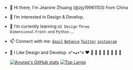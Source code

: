 
- 👋 Hi there, I'm Jeanine Zhuang (@zjy19961103) from China
- 👀 I’m interested in Design & Develop.
- 🌱 I’m currently learning <code>UI Design</code> <code>Three Dimensional</code> <code>Front-end</code> <code>Python</code> ...
- 📫 Connect with me: 
<code><a href="mailto:671540566@qq.com">Email</a></code>
<code><a href="http://www.behance.net/zjy19961103" target="_blank">Behance</a></code>
<code><a href="http://twitter.com/zjy19961103" target="_blank">Twitter</a></code>
<code><a href="https://www.instagram.com/zjy19961103" target="_blank">instagram</a></code>
- 🌈 I Like Design and Develop. ฅ^•ﻌ•^ฅ ❤️ 🧡 💛 💚 💙 💜 🖤 🤍 🤎

    [![Anurag's GitHub stats](https://github-readme-stats.vercel.app/api?username=zjy19961103&count_private=true&show_icons=true&theme=material-palenight)](https://github.com/anuraghazra/github-readme-stats)
    [![Top Langs](https://github-readme-stats.vercel.app/api/top-langs/?username=zjy19961103&layout=compact)](https://github.com/anuraghazra/github-readme-stats)

<!-- - 👋 Hi, I’m ...
- 🔭 I’m currently working in ...
- 👀 I’m interested in ...
- 🌱 I’m currently learning ...
- 💞 I’m looking to collaborate on ...
- 📫 How to reach me ... -->

<!---
zjy19961103/zjy19961103 is a ✨ special ✨ repository because its `README.md` (this file) appears on your GitHub profile.
You can click the Preview link to take a look at your changes.
--->

